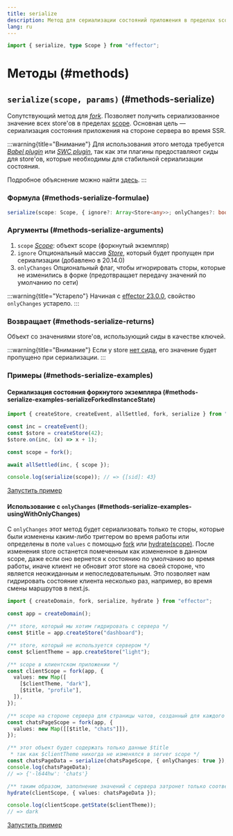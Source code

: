 ```yaml
---
title: serialize
description: Метод для сериализации состояний приложения в пределах scope
lang: ru
---
```


```ts
import { serialize, type Scope } from "effector";
```

# Методы (#methods)

## `serialize(scope, params)` (#methods-serialize)

Сопутствующий метод для [_fork_](/ru/api/effector/fork). Позволяет получить сериализованное значение всех store'ов в пределах [scope](/ru/api/effector/Scope). Основная цель — сериализация состояния приложения на стороне сервера во время SSR.

:::warning{title="Внимание"}
Для использования этого метода требуется [_Babel plugin_](/ru/api/effector/babel-plugin) или [_SWC plugin_](/ru/api/effector/swc-plugin), так как эти плагины предоставляют сиды для store'ов, которые необходимы для стабильной сериализации состояния.

Подробное объяснение можно найти [здесь](/ru/explanation/sids).
:::

### Формула (#methods-serialize-formulae)

```ts
serialize(scope: Scope, { ignore?: Array<Store<any>>; onlyChanges?: boolean }): {[sid: string]: any}
```

### Аргументы (#methods-serialize-arguments)

1. `scope` [_Scope_](/ru/api/effector/Scope): объект scope (форкнутый экземпляр)
2. `ignore` Опциональный массив [_Store_](/ru/api/effector/Store), который будет пропущен при сериализации (добавлено в 20.14.0)
3. `onlyChanges` Опциональный флаг, чтобы игнорировать сторы, которые не изменились в форке (предотвращает передачу значений по умолчанию по сети)

:::warning{title="Устарело"}
Начиная с [effector 23.0.0](https://changelog.effector.dev/#effector-23-0-0), свойство `onlyChanges` устарело.
:::

### Возвращает (#methods-serialize-returns)

Объект со значениями store'ов, использующий сиды в качестве ключей.

:::warning{title="Внимание"}
Если у store [нет сида](/ru/api/effector/babel-plugin#sid), его значение будет пропущено при сериализации.
:::

### Примеры (#methods-serialize-examples)

#### Сериализация состояния форкнутого экземпляра (#methods-serialize-examples-serializeForkedInstanceState)

```ts
import { createStore, createEvent, allSettled, fork, serialize } from "effector";

const inc = createEvent();
const $store = createStore(42);
$store.on(inc, (x) => x + 1);

const scope = fork();

await allSettled(inc, { scope });

console.log(serialize(scope)); // => {[sid]: 43}
```

[Запустить пример](https://share.effector.dev/Uqos144z)

#### Использование с `onlyChanges` (#methods-serialize-examples-usingWithOnlyChanges)

С `onlyChanges` этот метод будет сериализовать только те сторы, которые были изменены каким-либо триггером во время работы или определены в поле `values` с помощью [fork](/ru/api/effector/fork) или [hydrate(scope)](/ru/api/effector/hydrate). После изменения store останется помеченным как измененное в данном scope, даже если оно вернется к состоянию по умолчанию во время работы, иначе клиент не обновит этот store на своей стороне, что является неожиданным и непоследовательным.
Это позволяет нам гидрировать состояние клиента несколько раз, например, во время смены маршрутов в next.js.

```ts
import { createDomain, fork, serialize, hydrate } from "effector";

const app = createDomain();

/** store, который мы хотим гидрировать с сервера */
const $title = app.createStore("dashboard");

/** store, который не используется сервером */
const $clientTheme = app.createStore("light");

/** scope в клиентском приложении */
const clientScope = fork(app, {
  values: new Map([
    [$clientTheme, "dark"],
    [$title, "profile"],
  ]),
});

/** scope на стороне сервера для страницы чатов, созданный для каждого запроса */
const chatsPageScope = fork(app, {
  values: new Map([[$title, "chats"]]),
});

/** этот объект будет содержать только данные $title
 * так как $clientTheme никогда не изменялся в server scope */
const chatsPageData = serialize(chatsPageScope, { onlyChanges: true });
console.log(chatsPageData);
// => {'-l644hw': 'chats'}

/** таким образом, заполнение значений с сервера затронет только соответствующие сторы */
hydrate(clientScope, { values: chatsPageData });

console.log(clientScope.getState($clientTheme));
// => dark
```

[Запустить пример](https://share.effector.dev/BQhzISFV)
